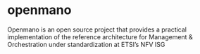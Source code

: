 # openmano
Openmano is an open source project that provides a practical implementation of the reference architecture for Management &amp; Orchestration under standardization at ETSI’s NFV ISG
